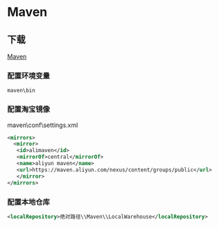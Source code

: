 # Maven

## 下载

[Maven](https://maven.apache.org/download.cgi)

### 配置环境变量

```maven\bin```

### 配置淘宝镜像

maven\conf\settings.xml

``` XML
<mirrors>
  <mirror>
   <id>alimaven</id>
   <mirrorOf>central</mirrorOf>
   <name>aliyun maven</name>
   <url>https://maven.aliyun.com/nexus/content/groups/public</url>
   </mirror>
</mirrors>
```

### 配置本地仓库

``` XML
<localRepository>绝对路径\\Maven\\LocalWarehouse</localRepository>
```
